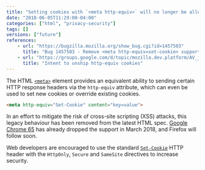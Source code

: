 ```yaml
---
title: "Setting cookies with `<meta http-equiv>` will no longer be allowed"
date: "2018-06-05T11:29:00-04:00"
categories: ["html", "privacy-security"]
tags: []
versions: ["future"]
references:
    - url: "https://bugzilla.mozilla.org/show_bug.cgi?id=1457503"
      title: "Bug 1457503 - Remove <meta http-equiv=set-cookie> support"
    - url: "https://groups.google.com/d/topic/mozilla.dev.platform/AV_jwxqWdd0/discussion"
      title: "Intent to unship http-equiv cookies"
---
```

The HTML [`<meta>`](https://developer.mozilla.org/docs/Web/HTML/Element/meta) element provides an equivalent ability to sending certain HTTP response headers via the `http-equiv` attribute, which can even be used to set new cookies or override existing cookies.

```html
<meta http-equiv="Set-Cookie" content="key=value">
```

In an effort to mitigate the risk of cross-site scripting (XSS) attacks, this legacy behaviour has been removed from the latest HTML spec. [Google Chrome 65](https://bugs.chromium.org/p/chromium/issues/detail?id=767813) has already dropped the support in March 2018, and Firefox will follow soon.

Web developers are encouraged to use the standard [`Set-Cookie`](https://developer.mozilla.org/docs/Web/HTTP/Headers/Set-Cookie) HTTP header with the `HttpOnly`, `Secure` and `SameSite` directives to increase security.
